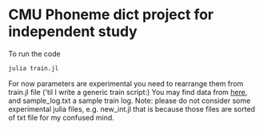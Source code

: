 # CMU Phoneme dict project for independent study

To run the code
```sh
julia train.jl
```
For now parameters are experimental you need to rearrange them from train.jl file ('til I write a generic train script:)
You may find data from [here](https://www.kaggle.com/rtatman/cmu-pronouncing-dictionary), and sample_log.txt a sample train log.
Note: please do not consider some experimental julia files, e.g. new_int.jl that is because those files are sorted of txt file for my confused mind.




